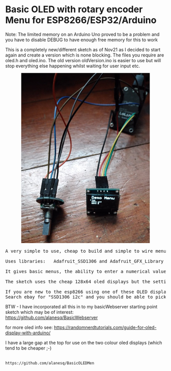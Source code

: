 <h1>Basic OLED with rotary encoder Menu for ESP8266/ESP32/Arduino</h1>
Note: The limited memory on an Arduino Uno proved to be a problem and you have to disable DEBUG to have enough free memory for this to work

This is a completely new/different sketch as of Nov21 as I decided to start again and create a version which is none blocking.  The files you require are oled.h and oled.ino.
The old version oldVersion.ino is easier to use but will stop everything else happening whilst waiting for user input etc. 

<p align="center"><img src="/images/menu.jpg" width="80%"/></p>

<pre>
A very simple to use, cheap to build and simple to wire menu system using an oled and rotary encoder

Uses libraries:   Adafruit_SSD1306 and Adafruit_GFX_Library
    
It gives basic menus, the ability to enter a numerical value or choose from a list.
            
The sketch uses the cheap 128x64 oled displays but the settings can be changed to work with different size displays.

If you are new to the esp8266 using one of these OLED displays would be a very interesting and cheap introduction to using them.
Search ebay for "SSD1306 i2c" and you should be able to pick up an oled display like the one in the picture above for around £3.  Search for "ky-040" for a rotary encoder for around £1.
</pre>

BTW - I have incorporated all this in to my basicWebserver starting point sketch which may be of interest: https://github.com/alanesq/BasicWebserver

for more oled info see: https://randomnerdtutorials.com/guide-for-oled-display-with-arduino/

I have a large gap at the top for use on the two colour oled displays (which tend to be cheaper ;-)

                                                                                  https://github.com/alanesq/BasicOLEDMen
